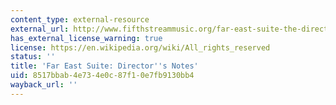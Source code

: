 ```yaml
---
content_type: external-resource
external_url: http://www.fifthstreammusic.org/far-east-suite-the-directors-notes
has_external_license_warning: true
license: https://en.wikipedia.org/wiki/All_rights_reserved
status: ''
title: 'Far East Suite: Director''s Notes'
uid: 8517bbab-4e73-4e0c-87f1-0e7fb9130bb4
wayback_url: ''
---
```

